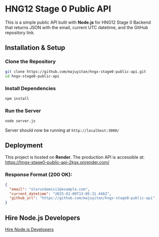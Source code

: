 # **HNG12 Stage 0 Public API**  

This is a simple public API bulit with **Node.js** for HNG12 Stage 0 Backend that returns JSON with the email, current UTC datetime, and the GitHub repository link.

##  **Installation & Setup**  

### **Clone the Repository**  
```sh
git clone https://github.com/majuyitan/hngx-stage0-public-api.git  
cd hngx-stage0-public-api  
```

### **Install Dependencies**  
```sh
npm install
```

### **Run the Server**  
```sh
node server.js
```
Server should now be running at `http://localhost:3000/`

## **Deployment**  
This project is hosted on **Render**. The production API is accessible at:  
https://hngx-stage0-public-api-2kgx.onrender.com/

### Response Format (200 OK):
```json
{
  "email": "olorundamisi1@example.com",
  "current_datetime": "2025-02-09T13:05:31.446Z",
  "github_url": "https://github.com/majuyitan/hngx-stage0-public-api"
}
```

## Hire Node.js Developers
[Hire Node.js Developers](https://hng.tech/hire/nodejs-developers)
